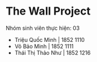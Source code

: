 # The Wall Project
Nhóm sinh viên thực hiện: 03
- Triệu Quốc Minh   | 1852 1110
- Võ Bảo Minh       | 1852 1111
- Thái Thị Thảo Như | 1852 1216 

